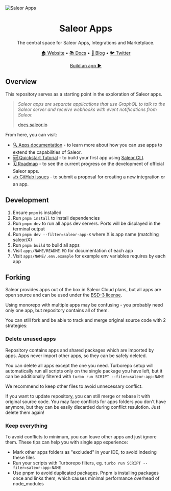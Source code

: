 ![Saleor Apps](https://user-images.githubusercontent.com/44495184/208925145-78c5022c-1a6c-4f2c-8f4f-7500e7afcaf0.png)

<div align="center">
  <h1>Saleor Apps</h1>
</div>

<div align="center">
  <p>The central space for Saleor Apps, Integrations and Marketplace.
</div>

<div align="center">
  <a href="https://saleor.io/">🏠 Website</a>
  <span> • </span>
  <a href="https://docs.saleor.io/docs/3.x/developer/extending/apps/key-concepts">📚 Docs</a>
  <span> • </span>
  <a href="https://saleor.io/blog/">📰 Blog</a>
  <span> • </span>
  <a href="https://twitter.com/getsaleor">🐦 Twitter</a>
</div>

<br />

<div align="center">
  <a href="https://docs.saleor.io/docs/3.x/developer/extending/apps/quickstart/getting-started">Build an app ▶️</a>
</div>

## Overview

This repository serves as a starting point in the exploration of Saleor apps.

> _Saleor apps are separate applications that use GraphQL to talk to the Saleor server and receive webhooks with event notifications from Saleor._
> 
> [docs.saleor.io](https://docs.saleor.io/docs/3.x/developer/extending/apps/key-concepts)

From here, you can visit:

- [🔍 Apps documentation](https://docs.saleor.io/docs/3.x/developer/extending/apps/key-concepts) - to learn more about how you can use apps to extend the capabilities of Saleor.
- [🆕 Quickstart Tutorial](https://docs.saleor.io/docs/3.x/developer/extending/apps/quickstart/getting-started) - to build your first app using [Saleor CLI](https://docs.saleor.io/docs/3.x/cli).
- [🗓️ Roadmap](https://github.com/orgs/saleor/projects/22/views/1) - to see the current progress on the development of official Saleor apps.
- [✍️ GitHub issues](https://github.com/saleor/apps/discussions/categories/integrations-features) - to submit a proposal for creating a new integration or an app.

## Development

1. Ensure `pnpm` is installed
2. Run `pnpm install` to install dependencies
3. Run `pnpm dev` to run all apps dev servers. Ports will be displayed in the terminal output
4. Run `pnpm dev --filter=saleor-app-X` where X is app name (matching saleor/X)
5. Run `pnpm build` to build all apps
6. Visit `apps/NAME/README.MD` for documentation of each app
7. Visit `apps/NAME/.env.example` for example env variables requires by each app


## Forking

Saleor provides apps out of the box in Saleor Cloud plans, but all apps are open source and can be used
under the [BSD-3 license](./LICENSE). 

Using monorepo with multiple apps may be confusing - you probably need only one app, but repository contains all of them.

You can still fork and be able to track and merge original source code with 2 strategies:

### Delete unused apps

Repository contains apps and shared packages which are imported by apps. Apps never import other apps,
so they can be safely deleted.

You can delete all apps except the one you need. Turborepo setup will automatically run all scripts only on the single package you have left,
but it can be additionally filtered with `turbo run SCRIPT --filer=saleor-app-NAME`

We recommend to keep other files to avoid unnecessary conflict.

If you want to update repository, you can still merge or rebase it with original source code. 
You may face conflicts for apps folders you don't have anymore, but they can be easily discarded during conflict resulotion.
Just delete them again!

### Keep everything

To avoid conflicts to minimum, you can leave other apps and just ignore them. These tips can help you with single app experience:
- Mark other apps folders as "excluded" in your IDE, to avoid indexing these files
- Run your scripts with Turborepo filters, eg. `turbo run SCRIPT --filer=saleor-app-NAME`
- Use pnpm to avoid duplicated packages. Pnpm is installing packages once and links them, which causes minimal performance overhead of node_modules

